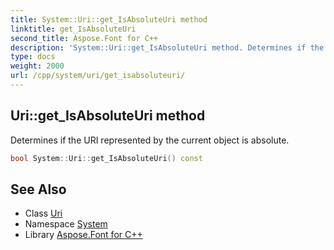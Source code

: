 ```yaml
---
title: System::Uri::get_IsAbsoluteUri method
linktitle: get_IsAbsoluteUri
second_title: Aspose.Font for C++
description: 'System::Uri::get_IsAbsoluteUri method. Determines if the URI represented by the current object is absolute in C++.'
type: docs
weight: 2000
url: /cpp/system/uri/get_isabsoluteuri/
---
```

## Uri::get_IsAbsoluteUri method


Determines if the URI represented by the current object is absolute.

```cpp
bool System::Uri::get_IsAbsoluteUri() const
```

## See Also

* Class [Uri](../)
* Namespace [System](../../)
* Library [Aspose.Font for C++](../../../)
